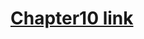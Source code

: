 # [Chapter10 link](https://wholesale-gerbil-e0b.notion.site/Chapter10-Normalization-7106a0d600ff4751bb31f80143b3d990?pvs=4)
